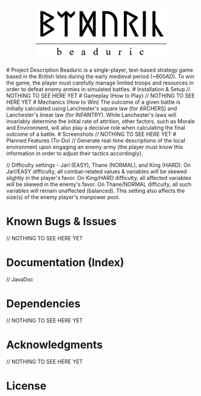 <p align="center">
  <img src="src/resources/logo.png" alt="Logo">
</p>
# Project Description
Beaduric is a single-player, text-based strategy game based in the British Isles during the early medieval period (~600AD). To win the game, the player must carefully manage limited troops and resources in order to defeat enemy armies in simulated battles.
# Installation & Setup
// NOTHING TO SEE HERE YET
# Gameplay (How to Play)
// NOTHING TO SEE HERE YET
# Mechanics (How to Win)
The outcome of a given battle is initially calculated using Lanchester's square law (for ARCHERS) and Lanchester's linear law (for INFANTRY). While Lanchester's laws will invariably determine the initial rate of attrition, other factors, such as Morale and Environment, will also play a decisive role when calculating the final outcome of a battle.
# Screenshots
// NOTHING TO SEE HERE YET
# Planned Features (To-Do)
// Generate real-time descriptions of the local environment upon engaging an enemy army (the player must know this information in order to adjust their tactics accordingly).

// Difficulty settings - Jarl (EASY), Thane (NORMAL), and King (HARD). On Jarl/EASY difficulty, all combat-related values & variables will be skewed slightly in the player's favor. On King/HARD difficulty, all affected variables will be skewed in the enemy's favor. On Thane/NORMAL difficulty, all such variables will remain unaffected (balanced). This setting also affects the size(s) of the enemy player's manpower pool.
# Known Bugs & Issues
// NOTHING TO SEE HERE YET
# Documentation (Index)
// JavaDoc
# Dependencies
// NOTHING TO SEE HERE YET
# Acknowledgments
// NOTHING TO SEE HERE YET
# License
